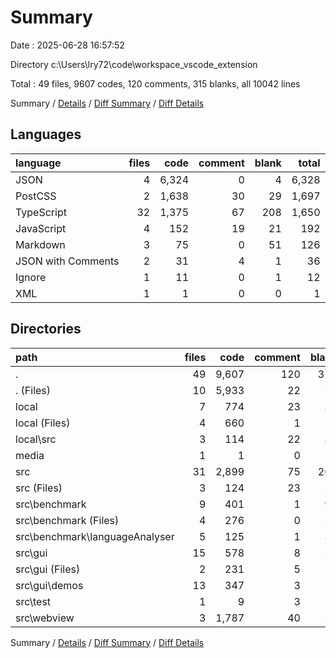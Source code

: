 # Summary

Date : 2025-06-28 16:57:52

Directory c:\\Users\\lry72\\code\\workspace_vscode_extension

Total : 49 files,  9607 codes, 120 comments, 315 blanks, all 10042 lines

Summary / [Details](details.md) / [Diff Summary](diff.md) / [Diff Details](diff-details.md)

## Languages
| language | files | code | comment | blank | total |
| :--- | ---: | ---: | ---: | ---: | ---: |
| JSON | 4 | 6,324 | 0 | 4 | 6,328 |
| PostCSS | 2 | 1,638 | 30 | 29 | 1,697 |
| TypeScript | 32 | 1,375 | 67 | 208 | 1,650 |
| JavaScript | 4 | 152 | 19 | 21 | 192 |
| Markdown | 3 | 75 | 0 | 51 | 126 |
| JSON with Comments | 2 | 31 | 4 | 1 | 36 |
| Ignore | 1 | 11 | 0 | 1 | 12 |
| XML | 1 | 1 | 0 | 0 | 1 |

## Directories
| path | files | code | comment | blank | total |
| :--- | ---: | ---: | ---: | ---: | ---: |
| . | 49 | 9,607 | 120 | 315 | 10,042 |
| . (Files) | 10 | 5,933 | 22 | 75 | 6,030 |
| local | 7 | 774 | 23 | 33 | 830 |
| local (Files) | 4 | 660 | 1 | 3 | 664 |
| local\\src | 3 | 114 | 22 | 30 | 166 |
| media | 1 | 1 | 0 | 0 | 1 |
| src | 31 | 2,899 | 75 | 207 | 3,181 |
| src (Files) | 3 | 124 | 23 | 29 | 176 |
| src\\benchmark | 9 | 401 | 1 | 92 | 494 |
| src\\benchmark (Files) | 4 | 276 | 0 | 59 | 335 |
| src\\benchmark\\languageAnalyser | 5 | 125 | 1 | 33 | 159 |
| src\\gui | 15 | 578 | 8 | 27 | 613 |
| src\\gui (Files) | 2 | 231 | 5 | 13 | 249 |
| src\\gui\\demos | 13 | 347 | 3 | 14 | 364 |
| src\\test | 1 | 9 | 3 | 4 | 16 |
| src\\webview | 3 | 1,787 | 40 | 55 | 1,882 |

Summary / [Details](details.md) / [Diff Summary](diff.md) / [Diff Details](diff-details.md)